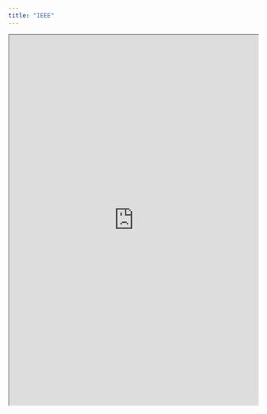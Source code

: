 ```yaml
---
title: "IEEE"
---
```




<iframe height="750" width="100%" src="https://ewelton.github.io/ktest/wiki.html#IEEE"></iframe>
